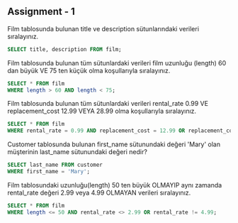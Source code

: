 ## Assignment - 1 

Film tablosunda bulunan title ve description sütunlarındaki verileri sıralayınız. 

``` sql 
SELECT title, description FROM film; 
```

Film tablosunda bulunan tüm sütunlardaki verileri film uzunluğu (length) 60 dan büyük VE 75 ten küçük olma koşullarıyla sıralayınız. 

``` sql
SELECT * FROM film 
WHERE length > 60 AND length < 75; 
```

Film tablosunda bulunan tüm sütunlardaki verileri rental_rate 0.99 VE replacement_cost 12.99 VEYA 28.99 olma koşullarıyla sıralayınız. 

``` sql
SELECT * FROM film 
WHERE rental_rate = 0.99 AND replacement_cost = 12.99 OR replacement_cost = 28.99; 
``` 

Customer tablosunda bulunan first_name sütunundaki değeri 'Mary' olan müşterinin last_name sütunundaki değeri nedir? 

``` sql 
SELECT last_name FROM customer 
WHERE first_name = 'Mary'; 
```

Film tablosundaki uzunluğu(length) 50 ten büyük OLMAYIP aynı zamanda rental_rate değeri 2.99 veya 4.99 OLMAYAN verileri sıralayınız. 

``` sql
SELECT * FROM film 
WHERE length <= 50 AND rental_rate <> 2.99 OR rental_rate != 4.99; 
``` 
